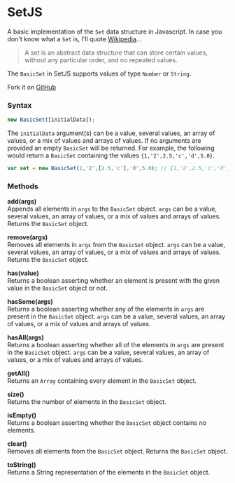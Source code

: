 # SetJS

A basic implementation of the `Set` data structure in Javascript. In case you don't know what a `Set` is, I'll quote [Wikipedia][1]...

> A set is an abstract data structure that can store certain values, without any particular order, and no repeated values.

The `BasicSet` in SetJS supports values of type `Number` or `String`.

Fork it on [GitHub][2]

### Syntax

```javascript
new BasicSet([initialData]);
```
The `initialData` argument(s) can be a value, several values, an array of values, or a mix of values and arrays of values. If no arguments are provided an empty `BasicSet` will be returned. For example, the following would return a `BasicSet` containing the values `{1,'2',2.5,'c','d',5.0}`.

```javascript
var set = new BasicSet(1,'2',[2.5,'c'],'d',5.0); // {1,'2',2.5,'c','d',5.0}
```

### Methods

**add(args)**
<br>Appends all elements in `args` to the `BasicSet` object. `args` can be a value, several values, an array of values, or a mix of values and arrays of values. Returns the `BasicSet` object.

**remove(args)**
<br>Removes all elements in `args` from the `BasicSet` object. `args` can be a value, several values, an array of values, or a mix of values and arrays of values. Returns the `BasicSet` object.

**has(value)**
<br>Returns a boolean asserting whether an element is present with the given value in the `BasicSet` object or not.

**hasSome(args)**
<br>Returns a boolean asserting whether any of the elements in `args` are present in the `BasicSet` object. `args` can be a value, several values, an array of values, or a mix of values and arrays of values.

**hasAll(args)**
<br>Returns a boolean asserting whether all of the elements in `args` are present in the `BasicSet` object. `args` can be a value, several values, an array of values, or a mix of values and arrays of values.

**getAll()**
<br>Returns an `Array` containing every element in the `BasicSet` object.

**size()**
<br>Returns the number of elements in the `BasicSet` object.

**isEmpty()**
<br>Returns a boolean asserting whether the `BasicSet` object contains no elements.

**clear()**
<br>Removes all elements from the `BasicSet` object. Returns the `BasicSet` object.

**toString()**
<br>Returns a String representation of the elements in the `BasicSet` object.




[1]: http://en.wikipedia.org/wiki/Set_(computer_science) "Set (abstract data type)"
[2]: http://github.com/ccoley/SetJS "SetJS Repository"
